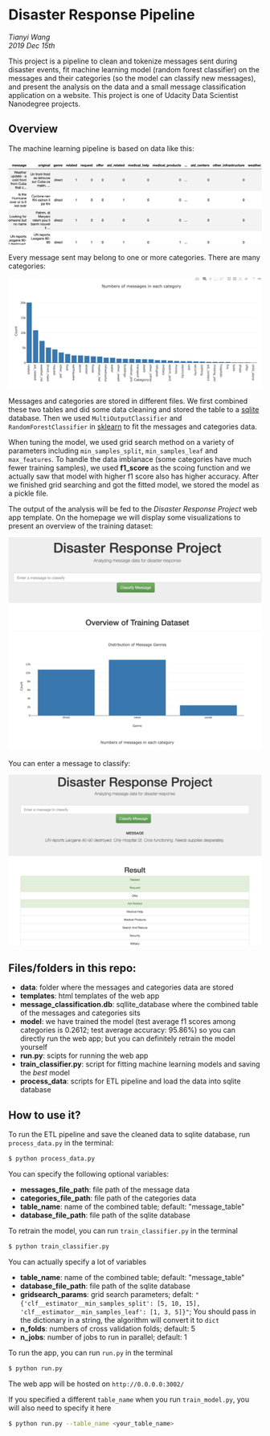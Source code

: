 # Disaster Response Pipeline

*Tianyi Wang*
<br>*2019 Dec 15th*

This project is a pipeline to clean and tokenize messages sent during disaster events, fit machine learning model (random forest classifier) on the messages and their categories (so the model can classify new messages), and present the analysis on the data and a small message classification application on a website. This project is one of Udacity Data Scientist Nanodegree projects.

## Overview

The machine learning pipeline is based on data like this:

![data](https://raw.githubusercontent.com/tianyiwangnova/2019_project__Disaster_Response_Pipeline/master/screenshots/data.png)

Every message sent may belong to one or more categories. There are many categories:

![cat](https://raw.githubusercontent.com/tianyiwangnova/2019_project__Disaster_Response_Pipeline/master/screenshots/categories.png)

Messages and categories are stored in different files. We first combined these two tables and did some data cleaning and stored the table to a [sqlite](https://docs.python.org/3/library/sqlite3.html) database. Then we used `MultiOutputClassifier` and `RandomForestClassifier` in [sklearn](https://scikit-learn.org/stable/) to fit the messages and categories data. 

When tuning the model, we used grid search method on a variety of parameters including `min_samples_split`, `min_samples_leaf` and `max_features`. To handle the data imblanace (some categories have much fewer training samples), we used **f1_score** as the scoing function and we actually saw that model with higher f1 score also has higher accuracy. After we finished grid searching and got the fitted model, we stored the model as a pickle file.

The output of the analysis will be fed to the *Disaster Response Project* web app template. On the homepage we will display some visualizations to present an overview of the training dataset:

![homepage](https://raw.githubusercontent.com/tianyiwangnova/2019_project__Disaster_Response_Pipeline/master/screenshots/homepage.png)

You can enter a message to classify:

![classify](https://raw.githubusercontent.com/tianyiwangnova/2019_project__Disaster_Response_Pipeline/master/screenshots/query.png)

## Files/folders in this repo:

  - **data**: folder where the messages and categories data are stored
  - **templates**: html templates of the web app
  - **message_classification.db**: sqllite_database where the combined table of the messages and categories sits
  - **model**: we have trained the model (test average f1 scores among categories is 0.2612; test average accuracy: 95.86%) so you can directly run the web app; but you can definitely retrain the model yourself
  - **run.py**: scipts for running the web app 
  - **train_classifier.py**: script for fitting machine learning models and saving the *best* model
  - **process_data**: scripts for ETL pipeline and load the data into sqlite database

## How to use it?

To run the ETL pipeline and save the cleaned data to sqlite database, run `process_data.py` in the terminal:

```sh
$ python process_data.py
```
You can specify the following optional variables:

 - **messages_file_path**: file path of the message data
 - **categories_file_path**: file path of the categories data
 - **table_name**: name of the combined table; default: "message_table"
 - **database_file_path**: file path of the sqlite database

To retrain the model, you can run `train_classifier.py` in the terminal

```sh
$ python train_classifier.py
```

You can actually specify a lot of variables 

 - **table_name**: name of the combined table; default: "message_table"
 - **database_file_path**: file path of the sqlite database
 - **gridsearch_params**: grid search parameters; defalt: `"{'clf__estimator__min_samples_split': [5, 10, 15],
 'clf__estimator__min_samples_leaf': [1, 3, 5]}"`; You should pass in the dictionary in a string, the algorithm will convert it to `dict`
 - **n_folds**: numbers of cross validation folds; default: 5
 - **n_jobs**: number of jobs to run in parallel; default: 1
 
To run the app, you can run `run.py` in the terminal
```sh
$ python run.py
```
The web app will be hosted on `http://0.0.0.0:3002/`

If you specified a different `table_name` when you run `train_model.py`, you will also need to specify it here
```sh
$ python run.py --table_name <your_table_name>
```



